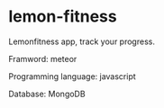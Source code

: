 # lemon-fitness
Lemonfitness app, track your progress.

Framword: meteor

Programming language: javascript

Database: MongoDB


